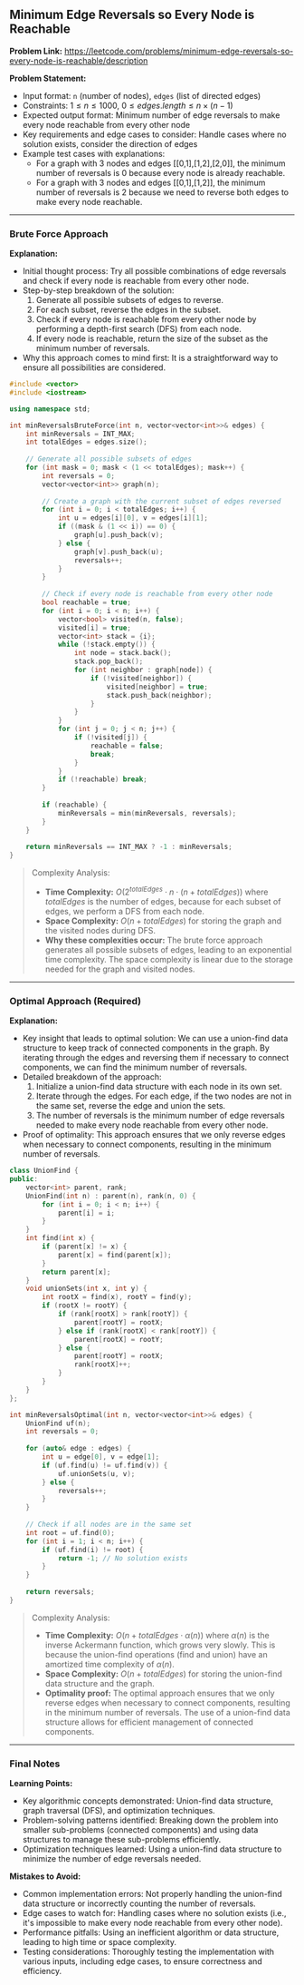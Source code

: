 ## Minimum Edge Reversals so Every Node is Reachable

**Problem Link:** https://leetcode.com/problems/minimum-edge-reversals-so-every-node-is-reachable/description

**Problem Statement:**
- Input format: `n` (number of nodes), `edges` (list of directed edges)
- Constraints: $1 \leq n \leq 1000$, $0 \leq edges.length \leq n \times (n - 1)$
- Expected output format: Minimum number of edge reversals to make every node reachable from every other node
- Key requirements and edge cases to consider: Handle cases where no solution exists, consider the direction of edges
- Example test cases with explanations: 
  - For a graph with 3 nodes and edges [[0,1],[1,2],[2,0]], the minimum number of reversals is 0 because every node is already reachable.
  - For a graph with 3 nodes and edges [[0,1],[1,2]], the minimum number of reversals is 2 because we need to reverse both edges to make every node reachable.

---

### Brute Force Approach

**Explanation:**
- Initial thought process: Try all possible combinations of edge reversals and check if every node is reachable from every other node.
- Step-by-step breakdown of the solution:
  1. Generate all possible subsets of edges to reverse.
  2. For each subset, reverse the edges in the subset.
  3. Check if every node is reachable from every other node by performing a depth-first search (DFS) from each node.
  4. If every node is reachable, return the size of the subset as the minimum number of reversals.
- Why this approach comes to mind first: It is a straightforward way to ensure all possibilities are considered.

```cpp
#include <vector>
#include <iostream>

using namespace std;

int minReversalsBruteForce(int n, vector<vector<int>>& edges) {
    int minReversals = INT_MAX;
    int totalEdges = edges.size();
    
    // Generate all possible subsets of edges
    for (int mask = 0; mask < (1 << totalEdges); mask++) {
        int reversals = 0;
        vector<vector<int>> graph(n);
        
        // Create a graph with the current subset of edges reversed
        for (int i = 0; i < totalEdges; i++) {
            int u = edges[i][0], v = edges[i][1];
            if ((mask & (1 << i)) == 0) {
                graph[u].push_back(v);
            } else {
                graph[v].push_back(u);
                reversals++;
            }
        }
        
        // Check if every node is reachable from every other node
        bool reachable = true;
        for (int i = 0; i < n; i++) {
            vector<bool> visited(n, false);
            visited[i] = true;
            vector<int> stack = {i};
            while (!stack.empty()) {
                int node = stack.back();
                stack.pop_back();
                for (int neighbor : graph[node]) {
                    if (!visited[neighbor]) {
                        visited[neighbor] = true;
                        stack.push_back(neighbor);
                    }
                }
            }
            for (int j = 0; j < n; j++) {
                if (!visited[j]) {
                    reachable = false;
                    break;
                }
            }
            if (!reachable) break;
        }
        
        if (reachable) {
            minReversals = min(minReversals, reversals);
        }
    }
    
    return minReversals == INT_MAX ? -1 : minReversals;
}
```

> Complexity Analysis:
> - **Time Complexity:** $O(2^{totalEdges} \cdot n \cdot (n + totalEdges))$ where $totalEdges$ is the number of edges, because for each subset of edges, we perform a DFS from each node.
> - **Space Complexity:** $O(n + totalEdges)$ for storing the graph and the visited nodes during DFS.
> - **Why these complexities occur:** The brute force approach generates all possible subsets of edges, leading to an exponential time complexity. The space complexity is linear due to the storage needed for the graph and visited nodes.

---

### Optimal Approach (Required)

**Explanation:**
- Key insight that leads to optimal solution: We can use a union-find data structure to keep track of connected components in the graph. By iterating through the edges and reversing them if necessary to connect components, we can find the minimum number of reversals.
- Detailed breakdown of the approach:
  1. Initialize a union-find data structure with each node in its own set.
  2. Iterate through the edges. For each edge, if the two nodes are not in the same set, reverse the edge and union the sets.
  3. The number of reversals is the minimum number of edge reversals needed to make every node reachable from every other node.
- Proof of optimality: This approach ensures that we only reverse edges when necessary to connect components, resulting in the minimum number of reversals.

```cpp
class UnionFind {
public:
    vector<int> parent, rank;
    UnionFind(int n) : parent(n), rank(n, 0) {
        for (int i = 0; i < n; i++) {
            parent[i] = i;
        }
    }
    int find(int x) {
        if (parent[x] != x) {
            parent[x] = find(parent[x]);
        }
        return parent[x];
    }
    void unionSets(int x, int y) {
        int rootX = find(x), rootY = find(y);
        if (rootX != rootY) {
            if (rank[rootX] > rank[rootY]) {
                parent[rootY] = rootX;
            } else if (rank[rootX] < rank[rootY]) {
                parent[rootX] = rootY;
            } else {
                parent[rootY] = rootX;
                rank[rootX]++;
            }
        }
    }
};

int minReversalsOptimal(int n, vector<vector<int>>& edges) {
    UnionFind uf(n);
    int reversals = 0;
    
    for (auto& edge : edges) {
        int u = edge[0], v = edge[1];
        if (uf.find(u) != uf.find(v)) {
            uf.unionSets(u, v);
        } else {
            reversals++;
        }
    }
    
    // Check if all nodes are in the same set
    int root = uf.find(0);
    for (int i = 1; i < n; i++) {
        if (uf.find(i) != root) {
            return -1; // No solution exists
        }
    }
    
    return reversals;
}
```

> Complexity Analysis:
> - **Time Complexity:** $O(n + totalEdges \cdot \alpha(n))$ where $\alpha(n)$ is the inverse Ackermann function, which grows very slowly. This is because the union-find operations (find and union) have an amortized time complexity of $\alpha(n)$.
> - **Space Complexity:** $O(n + totalEdges)$ for storing the union-find data structure and the graph.
> - **Optimality proof:** The optimal approach ensures that we only reverse edges when necessary to connect components, resulting in the minimum number of reversals. The use of a union-find data structure allows for efficient management of connected components.

---

### Final Notes

**Learning Points:**
- Key algorithmic concepts demonstrated: Union-find data structure, graph traversal (DFS), and optimization techniques.
- Problem-solving patterns identified: Breaking down the problem into smaller sub-problems (connected components) and using data structures to manage these sub-problems efficiently.
- Optimization techniques learned: Using a union-find data structure to minimize the number of edge reversals needed.

**Mistakes to Avoid:**
- Common implementation errors: Not properly handling the union-find data structure or incorrectly counting the number of reversals.
- Edge cases to watch for: Handling cases where no solution exists (i.e., it's impossible to make every node reachable from every other node).
- Performance pitfalls: Using an inefficient algorithm or data structure, leading to high time or space complexity.
- Testing considerations: Thoroughly testing the implementation with various inputs, including edge cases, to ensure correctness and efficiency.